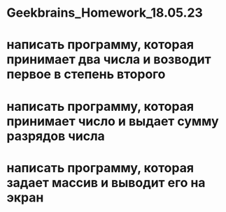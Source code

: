 # Geekbrains_Homework_18.05.23
# написать программу, которая принимает два числа и возводит первое в степень второго 
# написать программу, которая принимает число и выдает сумму разрядов числа
# написать программу, которая задает массив и выводит его на экран
